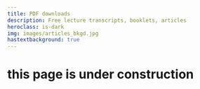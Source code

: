 ```yaml
---
title: PDF downloads
description: Free lecture transcripts, booklets, articles
heroclass: is-dark
img: images/articles_bkgd.jpg
hastextbackground: true
---
```


# this page is under construction